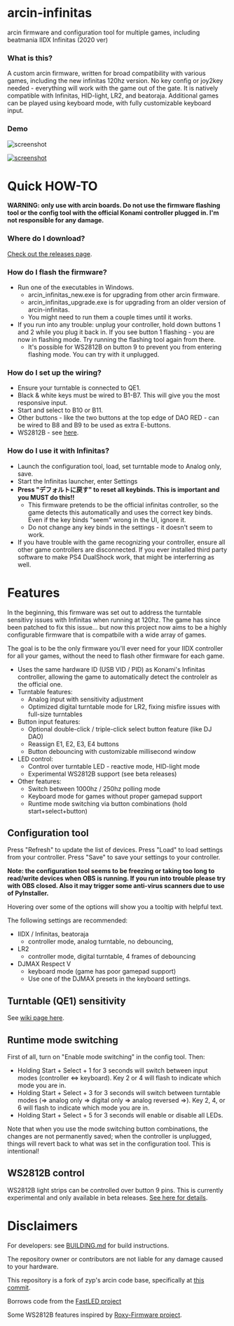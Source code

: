 # arcin-infinitas
arcin firmware and configuration tool for multiple games, including beatmania IIDX Infinitas (2020 ver)

### What is this?
A custom arcin firmware, written for broad compatibility with various games, including the new infinitas 120hz version. No key config or joy2key needed - everything will work with the game out of the gate. It is natively compatible with Infinitas, HID-light, LR2, and beatoraja. Additional games can be played using keyboard mode, with fully customizable keyboard input.

### Demo

![screenshot](https://raw.githubusercontent.com/minsang-github/arcin-infinitas-conf/c29a50343532a660fc1e9a92380b83ffd167aef0/res/screenshot.png)

[![screenshot](https://raw.githubusercontent.com/minsang-github/arcin-infinitas-conf/e9d2e171b3c819968162a47f1296eef2a8701e3d/res/video_thumbnail.png)](https://www.youtube.com/watch?v=y9fGt4nZhUo)

# Quick HOW-TO

**WARNING: only use with arcin boards. Do not use the firmware flashing tool or the config tool with the official Konami controller plugged in. I'm not responsible for any damage.**

### Where do I download?

[Check out the releases page](https://github.com/minsang-github/arcin-infinitas/releases).

### How do I flash the firmware?
* Run one of the executables in Windows.
    * arcin_infinitas_new.exe is for upgrading from other arcin firmware.
    * arcin_infinitas_upgrade.exe is for upgrading from an older version of arcin-infinitas.
    * You might need to run them a couple times until it works.
* If you run into any trouble: unplug your controller, hold down buttons 1 and 2 while you plug it back in. If you see button 1 flashing - you are now in flashing mode. Try running the flashing tool again from there.
    * It's possible for WS2812B on button 9 to prevent you from entering flashing mode. You can try with it unplugged.

### How do I set up the wiring?
* Ensure your turntable is connected to QE1.
* Black & white keys must be wired to B1-B7. This will give you the most responsive input.
* Start and select to B10 or B11.
* Other buttons - like the two buttons at the top edge of DAO RED - can be wired to B8 and B9 to be used as extra E-buttons.
* WS2812B - see [here](https://github.com/minsang-github/arcin-infinitas/wiki/WS2812B).

### How do I use it with Infinitas?
* Launch the configuration tool, load, set turntable mode to Analog only, save.
* Start the Infinitas launcher, enter Settings
* **Press "デフォルトに戻す" to reset all keybinds. This is important and you MUST do this!!**
    * This firmware pretends to be the official infinitas controller, so the game detects this automatically and uses the correct key binds. Even if the key binds "seem" wrong in the UI, ignore it.
    * Do not change any key binds in the settings - it doesn't seem to work.
* If you have trouble with the game recognizing your controller, ensure all other game controllers are disconnected. If you ever installed third party software to make PS4 DualShock work, that might be interferring as well.

# Features

In the beginning, this firmware was set out to address the turntable sensitivy issues with Infinitas when running at 120hz. The game has since been patched to fix this issue... but now this project now aims to be a highly configurable firmware that is compatbile with a wide array of games.

The goal is to be the only firmware you'll ever need for your IIDX controller for all your games, without the need to flash other firmware for each game.

* Uses the same hardware ID (USB VID / PID) as Konami's Infinitas controller, allowing the game to automatically detect the controlelr as the official one.
* Turntable features:
    * Analog input with sensitivity adjustment
    * Optimized digital turntable mode for LR2, fixing misfire issues with full-size turntables
* Button input features:
    * Optional double-click / triple-click select button feature (like DJ DAO)
    * Reassign E1, E2, E3, E4 buttons
    * Button debouncing with customizable millisecond window
* LED control:
    * Control over turntable LED - reactive mode, HID-light mode
    * Experimental WS2812B support (see beta releases)
* Other features:
    * Switch between 1000hz / 250hz polling mode
    * Keyboard mode for games without proper gamepad support
    * Runtime mode switching via button combinations (hold start+select+button)


## Configuration tool

Press "Refresh" to update the list of devices. Press "Load" to load settings from your controller. Press "Save" to save your settings to your controller.

**Note: the configuration tool seems to be freezing or taking too long to read/write devices when OBS is running. If you run into trouble please try with OBS closed. Also it may trigger some anti-virus scanners due to use of PyInstaller.**

Hovering over some of the options will show you a tooltip with helpful text.

The following settings are recommended:

* IIDX / Infinitas, beatoraja
    * controller mode, analog turntable, no debouncing, 
* LR2
    * controller mode, digital turntable, 4 frames of debouncing
* DJMAX Respect V
    * keyboard mode (game has poor gamepad support)
    * Use one of the DJMAX presets in the keyboard settings.

## Turntable (QE1) sensitivity
See [wiki page here](https://github.com/minsang-github/arcin-infinitas/wiki/Turntable-sensitivity-explained).

## Runtime mode switching

First of all, turn on "Enable mode switching" in the config tool. Then:

* Holding Start + Select + 1 for 3 seconds will switch between input modes (controller <=> keyboard). Key 2 or 4 will flash to indicate which mode you are in. 
* Holding Start + Select + 3 for 3 seconds will switch between turntable modes (=> analog only => digital only => analog reversed =>). Key 2, 4, or 6 will flash to indicate which mode you are in.
* Holding Start + Select + 5 for 3 seconds will enable or disable all LEDs.

Note that when you use the mode switching button combinations, the changes are not permanently saved; when the controller is unplugged, things will revert back to what was set in the configuration tool. This is intentional!

## WS2812B control

WS2812B light strips can be controlled over button 9 pins. This is currently experimental and only available in beta releases. [See here for details](https://github.com/minsang-github/arcin-infinitas/wiki/WS2812B).

# Disclaimers

For developers: see [BUILDING.md](https://github.com/minsang-github/arcin-infinitas/blob/master/BUILDING.md) for build instructions.

The repository owner or contributors are not liable for any damage caused to your hardware.

This repository is a fork of zyp's arcin code base, specifically at [this commit](https://cgit.jvnv.net/arcin/commit/?h=conf&id=1c211c70f4a23a770724ce435e223d442e5fb78e).

Borrows code from the [FastLED project](https://github.com/FastLED/FastLED)

Some WS2812B features inspired by [Roxy-Firmware project](https://github.com/veroxzik/roxy-firmware).
